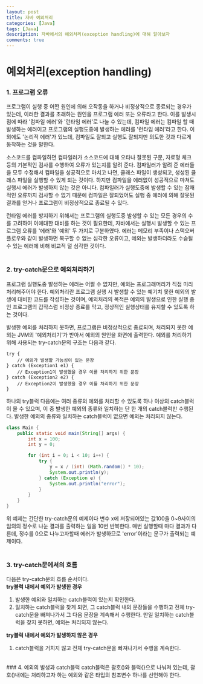 ```yaml
---
layout: post
title: 자바 예외처리
categories: [Java]
tags: [Java]
description: 자바에서의 예외처리(exception handling)에 대해 알아보자
comments: true
---
```

# **예외처리(exception handling)**  
### 1. 프로그램 오류  
프로그램이 실행 중 어떤 원인에 의해 오작동을 하거나 비정상적으로 종료되는 경우가 있는데, 이러한 결과를 초래하는 원인을 프로그램 에러 또는 오류라고 한다.
이를 발생시점에 따라 '컴파일 에러'와 '런타임 에러'로 나눌 수 있는데, 컴파일 에러는 컴파일 할 때 발생하는 에러이고 프로그램의 실행도중에 발생하는 에러를 '런타임 에러'라고 한다. 이 외에도 '논리적 에러'가 있느데, 컴파일도 잘되고 실행도 잘되지만 의도한 것과 다르게 동작하는 것을 말한다.

소스코드를 컴파일하면 컴파일러가 소스코드에 대해 오타나 잘못된 구문, 자료형 체크 등의 기본적인 검사를 수행하여 오류가 있는지를 알려 준다. 컴파일러가 알려 준 에러들을 모두 수정해서 컴파일을 성공적으로 마치고 나면, 클래스 파일이 생성되고, 생성된 클래스 파일을 실행할 수 있게 되는 것이다.
하지만 컴파일을 에러없이 성공적으로 마쳐도 실행시 에러가 발생하지 않는 것은 아니다. 컴파일러가 실행도중에 발생할 수 있는 잠재적인 오류까지 검사할 수 없기 때문에 컴파일은 잘되었어도 실행 중 에러에 의해 잘못된 결과를 얻거나  프로그램이 비정상적으로 종료될 수 있다.

런타임 에러를 방지하기 위해서는 프로그램의 실행도중 발생할 수 있는 모든 경우의 수를 고려하여 이에대한 대비를 하는 것이 필요한데, 자바에서는 실행시 발생할 수 있는 프로그램 오류를 '에러'와 '예외' 두 가지로 구분하였다. 에러는 메모리 부족이나 스택오버플로우와 같이 발생하면 복구할 수 없는 심각한 오류이고, 예외는 발생하더라도 수습될 수 있는 에러에 비해 비교적 덜 심각한 것이다.  
<br>  
### 2. try-catch문으로 예외처리하기  
프로그램 실행도중 발생하는 에러는 어쩔 수 없지만, 예외는 프로그래머리가 직접 미리 처리해주어야 한다. 예외처리란 프로그램 실행 시 발생할 수 있는 예기치 못한 예외의 발생에 대비한 코드를 작성하는 것이며, 예외처리의 목적은 예외의 발생으로 인한 실행 중인 프로그램의 갑작스럼 비정상 종료를 막고, 정상적인 실행상태를 유지할 수 있도록 하는 것이다.

발생한 예외를 처리하지 못하면, 프로그램은 비정상적으로 종료되며, 처리되지 못한 예외는 JVM의 '예외처리기'가 받아서 예외의 원인을 화면에 출력한다. 예외를 처리하기 위해 사용되는 try-catch문의 구조는 다음과 같다.  
~~~
try {
	// 예외가 발생할 가능성이 있는 문장
} catch (Exception1 e1) {
	// Exception1이 발생했을 경우 이를 처리하기 위한 문장
} catch (Exception2 e2) {
	// Exception2이 발생했을 경우 이를 처리하기 위한 문장
}
~~~  
하나의 try블럭 다음에는 여러 종류의 예외를 처리할 수 있도록 하나 이상의 catch블럭이 올 수 있으며, 이 중 발생한 예외의 종류와 일치하는 단 한 개의 catch블럭만 수행된다. 발생한 예외의 종류와 일치하는 catch블럭이 없으면 예외는 처리되지 않는다.  
~~~java
class Main {
	public static void main(String[] args) {
		int x = 100;
		int y = 0;

		for (int i = 0; i < 10; i++) {
			try {
				y = x / (int) (Math.random() * 10);
				System.out.println(y);
			} catch (Exception e) {
				System.out.println("error");
			}
		}
	}
}
~~~  
위 예제는 간단한 try-catch문의 예제이다 변수 x에 저장되어있는 값100을 0~9사이의 임의의 정수로 나눈 결과를 출력하는 일을 10번 반복한다. 매번 실행할때 마다 결과가 다른데, 정수를 0으로 나누고자할때 에러가 발생하므로 'error'이라는 문구가 출력되는 예제이다.  
<br>  
### 3. try-catch문에서의 흐름  
다음은 try-catch문의 흐름 순서이다.  
**try블럭 내에서 예외가 발생한 경우**  
1. 발생한 예외와 일치하는 catch블럭이 있는지 확인한다.  
2. 일치하는 catch블럭을 찾게 되면, 그 catch블럭 내의 문장들을 수행하고 전체 try-catch문을 빠져나가서 그 다음 문장을 계속해서 수행한다. 만일 일치하는 catch블럭을 찾지 못하면, 예외는 처리되지 않는다.

**try블럭 내에서 예외가 발생하지 않은 경우**  
1. catch블럭을 거치지 않고 전체 try-catch문을 빠져나가서 수행을 계속한다.  
<br>  
### 4. 예외의 발생과 catch블럭  
catch블럭은 괄호()와 블럭{}으로 나눠져 있는데, 괄호()내에는 처리하고자 하는 예외와 같은 타입의 참조변수 하나를 선언해야 한다.

